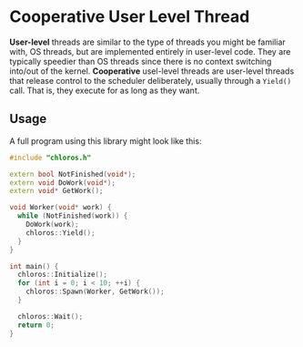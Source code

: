 # Cooperative User Level Thread
**User-level** threads are similar to the type of threads you might be familiar with, OS threads, but are implemented entirely in user-level code. They are typically speedier than OS threads since there is no context switching into/out of the kernel. **Cooperative** usel-level threads are user-level threads that release control to the scheduler deliberately, usually through a `Yield()` call. That is, they execute for as long as they want.

## Usage
A full program using this library might look like this:
```cpp
#include "chloros.h"

extern bool NotFinished(void*);
extern void DoWork(void*);
extern void* GetWork();

void Worker(void* work) {
  while (NotFinished(work)) {
    DoWork(work);
    chloros::Yield();
  }
}

int main() {
  chloros::Initialize();
  for (int i = 0; i < 10; ++i) {
    chloros::Spawn(Worker, GetWork());
  }

  chloros::Wait();
  return 0;
}
```